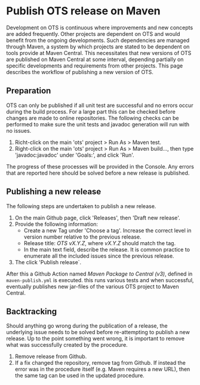# Publish OTS release on Maven

Development on OTS is continuous where improvements and new concepts are added frequently. Other projects are dependent on OTS and would benefit from the ongoing developments. Such dependencies are managed through Maven, a system by which projects are stated to be dependent on tools provide at Maven Central. This necessitates that new versions of OTS are published on Maven Central at some interval, depending partially on specific developments and requirements from other projects. This page describes the workflow of publishing a new version of OTS.

## Preparation
OTS can only be published if all unit test are successful and no errors occur during the build process. For a large part this can be checked before changes are made to online repositories. The following checks can be performed to make sure the unit tests and javadoc generation will run with no issues.

1. Richt-click on the main 'ots' project > Run As > Maven test.
2. Right-click on the main 'ots' project > Run As > Maven build..., then type 'javadoc:javadoc' under 'Goals:', and click 'Run'.

The progress of these processes will be provided in the Console. Any errors that are reported here should be solved before a new release is published.

## Publishing a new release
The following steps are undertaken to publish a new release.

1. On the main Github page, click 'Releases', then 'Draft new release'.
2. Provide the following information:
    - Create a new Tag under 'Choose a tag'. Increase the correct level in version number relative to the previous release. 
    - Release title: _OTS vX.Y.Z_, where _vX.Y.Z_ should match the tag.
    - In the main text field, describe the release. It is common practice to enumerate all the included issues since the previous release.
3. The click 'Publish release`.

After this a Github Action named _Maven Package to Central (v3)_, defined in `maven-publish.yml` is executed. this runs various tests and when successful, eventually publishes new jar-files of the various OTS project to Maven Central.

## Backtracking
Should anything go wrong during the publication of a release, the underlying issue needs to be solved before re-attempting to publish a new release. Up to the point something went wrong, it is important to remove what was successfully created by the procedure.

1. Remove release from Github.
2. If a fix changed the repository, remove tag from Github. If instead the error was in the procedure itself (e.g. Maven requires a new URL), then the same tag can be used in the updated procedure.
